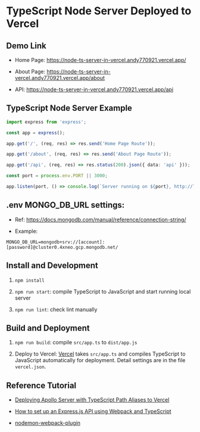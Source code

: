 # TypeScript Node Server Deployed to Vercel

## Demo Link

- Home Page: https://node-ts-server-in-vercel.andy770921.vercel.app/

- About Page: https://node-ts-server-in-vercel.andy770921.vercel.app/about

- API: https://node-ts-server-in-vercel.andy770921.vercel.app/api

## TypeScript Node Server Example

```ts
import express from 'express';

const app = express();

app.get('/', (req, res) => res.send('Home Page Route'));

app.get('/about', (req, res) => res.send('About Page Route'));

app.get('/api', (req, res) => res.status(200).json({ data: 'api' }));

const port = process.env.PORT || 3000;

app.listen(port, () => console.log(`Server running on ${port}, http://localhost:${port}`));
```
## .env MONGO_DB_URL settings:

- Ref: https://docs.mongodb.com/manual/reference/connection-string/

- Example:
```
MONGO_DB_URL=mongodb+srv://[account]:[password]@cluster0.4xneo.gcp.mongodb.net/
```
## Install and Development

1. `npm install`

2. `npm run start`: compile TypeScript to JavaScript and start running local server

3. `npm run lint`: check lint manually

## Build and Deployment

1. `npm run build`: compile `src/app.ts` to `dist/app.js`

2. Deploy to Vercel: [Vercel](https://vercel.com/) takes `src/app.ts` and compiles TypeScript to JavaScript automatically for deployment. Detail settings are in the file `vercel.json`.

## Reference Tutorial

- [Deploying Apollo Server with TypeScript Path Aliases to Vercel](https://dev.to/ozanbolel/deploying-apollo-server-with-typescript-path-aliases-to-vercel-4k5l)

- [How to set up an Express.js API using Webpack and TypeScript](https://medium.com/the-andela-way/how-to-set-up-an-express-api-using-webpack-and-typescript-69d18c8c4f52)

- [nodemon-webpack-plugin](https://www.npmjs.com/package/nodemon-webpack-plugin)

